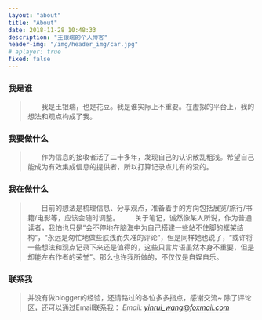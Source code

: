 ```yaml
---
layout: "about"
title: "About"
date: 2018-11-28 10:48:33
description: "王银瑞的个人博客"
header-img: "/img/header_img/car.jpg"
# aplayer: true
fixed: false
---
```


### 我是谁
>&emsp;&emsp;我是王银瑞，也是花豆。我是谁实际上不重要。在虚拟的平台上，我的想法和观点构成了我。

### 我要做什么
>&emsp;&emsp;作为信息的接收者活了二十多年，发现自己的认识散乱粗浅。希望自己能成为有效集成信息的提供者，所以打算记录点儿有的没的。

### 我在做什么
>&emsp;&emsp;目前的想法是梳理信息、分享观点，准备着手的方向包括展览/旅行/书籍/电影等，应该会随时调整。
>&emsp;&emsp;关于笔记，诚然像某人所说，作为普通读者，我怕也只是“会不停地在脑海中为自己搭建一些站不住脚的框架结构”，“永远是匆忙地做些肤浅而失准的评论”，但是同样她也说了，“或许将一些想法和观点记录下来还是值得的，这些只言片语虽然本身不重要，但是却能左右作者的荣誉”。那么也许我所做的，不仅仅是自娱自乐。
### 联系我
>并没有做blogger的经验，还请路过的各位多多指点，感谢交流~
>除了评论区，还可以通过Email联系我：
>*Email: yinrui_wang@foxmail.com*


